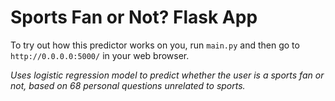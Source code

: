 # Sports Fan or Not? Flask App

To try out how this predictor works on you, run ```main.py``` and then go to ```http://0.0.0.0:5000/```  in your web browser.
  
*Uses logistic regression model to predict whether the user is a sports fan or not, based on 68 personal questions unrelated to sports.*
